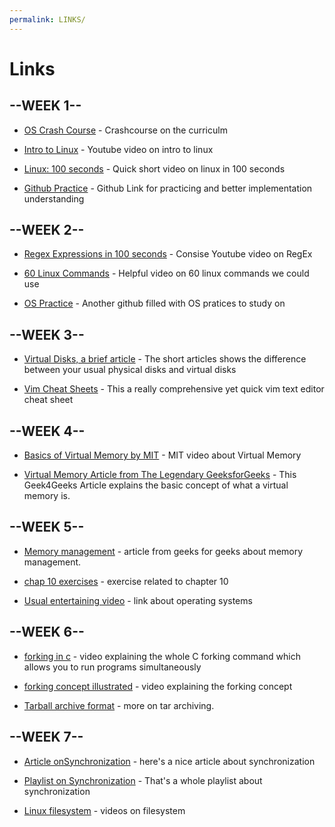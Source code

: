```yaml
---
permalink: LINKS/
---
```


# Links

## --WEEK 1--

* [OS Crash Course](https://www.youtube.com/watch?v=26QPDBe-NB8) - Crashcourse on the curriculm

* [Intro to Linux](https://www.youtube.com/watch?v=sWbUDq4S6Y8) - Youtube video on intro to linux

* [Linux: 100 seconds](https://www.youtube.com/watch?v=rrB13utjYV4) - Quick short video on linux in 100 seconds

* [Github Practice](https://github.com/SheldonZhong/OS_practice) - Github Link for practicing and better implementation understanding


## --WEEK 2--

* [Regex Expressions in 100 seconds](https://www.youtube.com/watch?v=sXQxhojSdZM) - Consise Youtube video on RegEx
  
* [60 Linux Commands](https://www.youtube.com/watch?v=gd7BXuUQ91w) - Helpful video on 60 linux commands we could use
  
* [OS Practice](https://github.com/vinayak-sethi/Operating-Systems-Practice) - Another github filled with OS pratices to study on

## --WEEK 3--

* [Virtual Disks, a brief article](https://www.techtarget.com/searchvirtualdesktop/definition/virtual-hard-disk-VHD) - The short articles shows the difference between your usual physical disks and virtual disks

* [Vim Cheat Sheets](https://vim.rtorr.com/) -  This a really comprehensive yet quick vim text editor cheat sheet

## --WEEK 4--

* [Basics of Virtual Memory by MIT](https://youtu.be/8yO2FBBfaB0?si=pRrgx5_KojdlE_8F) - MIT video about Virtual Memory

* [Virtual Memory Article from The Legendary GeeksforGeeks](https://www.geeksforgeeks.org/virtual-memory-in-operating-system/) - This Geek4Geeks Article explains the basic concept of what a virtual memory is.

## --WEEK 5--

* [Memory management](https://www.geeksforgeeks.org/memory-management-in-operating-system/) - article from geeks for geeks about memory management.

* [chap 10 exercises](https://www.studocu.com/row/document/xian-jiaotong-university/%E6%93%8D%E4%BD%9C%E7%B3%BB%E7%BB%9F/operating-system-concepts-exercise10/24296566) - exercise related to chapter 10

* [Usual entertaining video](https://www.youtube.com/watch?v=fkGCLIQx1MI) - link about operating systems

## --WEEK 6--

* [forking in c](https://www.youtube.com/watch?v=cex9XrZCU14/) -  video explaining the whole C forking command which allows you to run programs simultaneously

* [forking concept illustrated](https://www.youtube.com/watch?v=xVSPv-9x3gk) - video explaining the forking concept 

* [Tarball archive format](https://www.youtube.com/watch?v=xVSPv-9x3gk) - more on tar archiving.

## --WEEK 7--

* [Article onSynchronization](https://www.geeksforgeeks.org/introduction-of-process-synchronization/) - here's a nice article about synchronization

* [Playlist on Synchronization](https://www.youtube.com/watch?v=ph2awKa8r5Y&list=PLBlnK6fEyqRjDf_dmCEXgl6XjVKDDj0M2) - That's a whole playlist about synchronization 

* [Linux filesystem](https://www.youtube.com/watch?v=42iQKuQodW4) - videos on filesystem
